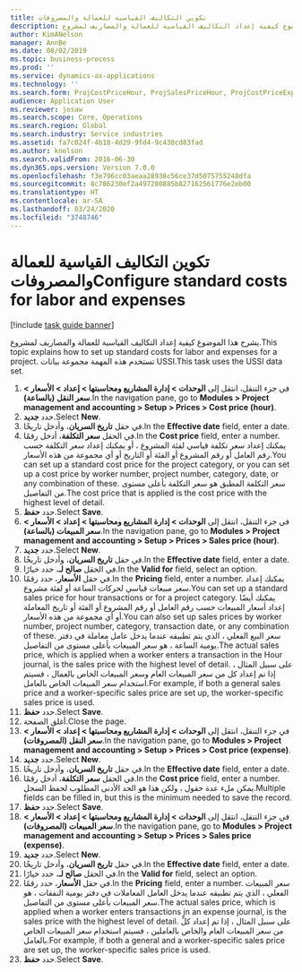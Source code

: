 ```yaml
---
title: تكوين التكاليف القياسية للعمالة والمصروفات
description: يشرح هذا الموضوع كيفية إعداد التكاليف القياسية للعمالة والمصاريف لمشروع.
author: KimANelson
manager: AnnBe
ms.date: 08/02/2019
ms.topic: business-process
ms.prod: ''
ms.service: dynamics-ax-applications
ms.technology: ''
ms.search.form: ProjCostPriceHour, ProjSalesPriceHour, ProjCostPriceExpense, ProjSalesPriceCost
audience: Application User
ms.reviewer: josaw
ms.search.scope: Core, Operations
ms.search.region: Global
ms.search.industry: Service industries
ms.assetid: fa7c024f-4b18-4d29-9fd4-9c430cd83fad
ms.author: knelson
ms.search.validFrom: 2016-06-30
ms.dyn365.ops.version: Version 7.0.0
ms.openlocfilehash: f3e796cc03aeaa28938c56ce37d5075755248dfa
ms.sourcegitcommit: 8c786230ef2a497280885b827162561776e2eb00
ms.translationtype: HT
ms.contentlocale: ar-SA
ms.lasthandoff: 03/24/2020
ms.locfileid: "3748746"
---
```

# <a name="configure-standard-costs-for-labor-and-expenses"></a><span data-ttu-id="9ceb4-103">تكوين التكاليف القياسية للعمالة والمصروفات</span><span class="sxs-lookup"><span data-stu-id="9ceb4-103">Configure standard costs for labor and expenses</span></span>

[!include [task guide banner](../../includes/task-guide-banner.md)]

<span data-ttu-id="9ceb4-104">يشرح هذا الموضوع كيفية إعداد التكاليف القياسية للعمالة والمصاريف لمشروع.</span><span class="sxs-lookup"><span data-stu-id="9ceb4-104">This topic explains how to set up standard costs for labor and expenses for a project.</span></span> <span data-ttu-id="9ceb4-105">تستخدم هذه المهمة مجموعة بيانات USSI.</span><span class="sxs-lookup"><span data-stu-id="9ceb4-105">This task uses the USSI data set.</span></span>

1. <span data-ttu-id="9ceb4-106">في جزء التنقل، انتقل إلى **الوحدات > إدارة المشاريع ومحاسبتها > إعداد > الأسعار > سعر النقل (بالساعة)**.</span><span class="sxs-lookup"><span data-stu-id="9ceb4-106">In the navigation pane, go to **Modules > Project management and accounting > Setup > Prices > Cost price (hour)**.</span></span>
2. <span data-ttu-id="9ceb4-107">حدد **جديد**.</span><span class="sxs-lookup"><span data-stu-id="9ceb4-107">Select **New**.</span></span>
3. <span data-ttu-id="9ceb4-108">في حقل **تاريخ السريان**، وأدخل تاريخًا.</span><span class="sxs-lookup"><span data-stu-id="9ceb4-108">In the **Effective date** field, enter a date.</span></span>
4. <span data-ttu-id="9ceb4-109">في الحقل **سعر التكلفة**، أدخل رقمًا.</span><span class="sxs-lookup"><span data-stu-id="9ceb4-109">In the **Cost price** field, enter a number.</span></span> <span data-ttu-id="9ceb4-110">يمكنك إعداد سعر تكلفة قياسي لفئة المشروع ، أو يمكنك إعداد سعر التكلفة حسب رقم العامل أو رقم المشروع أو الفئة أو التاريخ أو أي مجموعة من هذه الأسعار.</span><span class="sxs-lookup"><span data-stu-id="9ceb4-110">You can set up a standard cost price for the project category, or you can set up a cost price by worker number, project number, category, date, or any combination of these.</span></span> <span data-ttu-id="9ceb4-111">سعر التكلفة المطبق هو سعر التكلفة بأعلى مستوى من التفاصيل.</span><span class="sxs-lookup"><span data-stu-id="9ceb4-111">The cost price that is applied is the cost price with the highest level of detail.</span></span>  
5. <span data-ttu-id="9ceb4-112">حدد **حفظ**.</span><span class="sxs-lookup"><span data-stu-id="9ceb4-112">Select **Save**.</span></span>
6. <span data-ttu-id="9ceb4-113">في جزء التنقل، انتقل إلى **الوحدات > إدارة المشاريع ومحاسبتها > إعداد > الأسعار > سعر المبيعات (بالساعة)**.</span><span class="sxs-lookup"><span data-stu-id="9ceb4-113">In the navigation pane, go to **Modules > Project management and accounting > Setup > Prices > Sales price (hour)**.</span></span>
7. <span data-ttu-id="9ceb4-114">حدد **جديد**.</span><span class="sxs-lookup"><span data-stu-id="9ceb4-114">Select **New**.</span></span>
8. <span data-ttu-id="9ceb4-115">في حقل **تاريخ السريان**، وأدخل تاريخًا.</span><span class="sxs-lookup"><span data-stu-id="9ceb4-115">In the **Effective date** field, enter a date.</span></span>
9. <span data-ttu-id="9ceb4-116">في الحقل **صالح لـ**، حدد خيارًا.</span><span class="sxs-lookup"><span data-stu-id="9ceb4-116">In the **Valid for** field, select an option.</span></span>
10. <span data-ttu-id="9ceb4-117">في حقل **الأسعار**، حدد رقمًا.</span><span class="sxs-lookup"><span data-stu-id="9ceb4-117">In the **Pricing** field, enter a number.</span></span> <span data-ttu-id="9ceb4-118">يمكنك إعداد سعر مبيعات قياسي لحركات الساعة أو لفئة مشروع.</span><span class="sxs-lookup"><span data-stu-id="9ceb4-118">You can set up a standard sales price for hour transactions or for a project category.</span></span> <span data-ttu-id="9ceb4-119">يمكنك أيضًا إعداد أسعار المبيعات حسب رقم العامل أو رقم المشروع أو الفئة أو تاريخ المعاملة أو أي مجموعة من هذه الأسعار.</span><span class="sxs-lookup"><span data-stu-id="9ceb4-119">You can also set up sales prices by worker number, project number, category, transaction date, or any combination of these.</span></span> <span data-ttu-id="9ceb4-120">سعر البيع الفعلي ، الذي يتم تطبيقه عندما يدخل عامل معاملة في دفتر يومية الساعة ، هو سعر المبيعات بأعلى مستوى من التفاصيل.</span><span class="sxs-lookup"><span data-stu-id="9ceb4-120">The actual sales price, which is applied when a worker enters a transaction in the Hour journal, is the sales price with the highest level of detail.</span></span> <span data-ttu-id="9ceb4-121">على سبيل المثال ، إذا تم إعداد كل من سعر المبيعات العام وسعر المبيعات الخاص بالعمال ، فسيتم استخدام سعر المبيعات الخاص بالعامل.</span><span class="sxs-lookup"><span data-stu-id="9ceb4-121">For example, if both a general sales price and a worker-specific sales price are set up, the worker-specific sales price is used.</span></span>  
11. <span data-ttu-id="9ceb4-122">حدد **حفظ**.</span><span class="sxs-lookup"><span data-stu-id="9ceb4-122">Select **Save**.</span></span>
12. <span data-ttu-id="9ceb4-123">أغلق الصفحة.</span><span class="sxs-lookup"><span data-stu-id="9ceb4-123">Close the page.</span></span>
13. <span data-ttu-id="9ceb4-124">في جزء التنقل، انتقل إلى **الوحدات > إدارة المشاريع ومحاسبتها > إعداد > الأسعار > سعر النقل (المصروفات)**.</span><span class="sxs-lookup"><span data-stu-id="9ceb4-124">In the navigation pane, go to **Modules > Project management and accounting > Setup > Prices > Cost price (expense)**.</span></span>
14. <span data-ttu-id="9ceb4-125">حدد **جديد**.</span><span class="sxs-lookup"><span data-stu-id="9ceb4-125">Select **New**.</span></span>
15. <span data-ttu-id="9ceb4-126">في حقل **تاريخ السريان**، وأدخل تاريخًا.</span><span class="sxs-lookup"><span data-stu-id="9ceb4-126">In the **Effective date** field, enter a date.</span></span>
16. <span data-ttu-id="9ceb4-127">في الحقل **سعر التكلفة**، أدخل رقمًا.</span><span class="sxs-lookup"><span data-stu-id="9ceb4-127">In the **Cost price** field, enter a number.</span></span> <span data-ttu-id="9ceb4-128">يمكن ملء عدة حقول ، ولكن هذا هو الحد الأدنى المطلوب لحفظ السجل.</span><span class="sxs-lookup"><span data-stu-id="9ceb4-128">Multiple fields can be filled in, but this is the minimum needed to save the record.</span></span>  
17. <span data-ttu-id="9ceb4-129">حدد **حفظ**.</span><span class="sxs-lookup"><span data-stu-id="9ceb4-129">Select **Save**.</span></span>
18. <span data-ttu-id="9ceb4-130">في جزء التنقل، انتقل إلى **الوحدات > إدارة المشاريع ومحاسبتها > إعداد > الأسعار > سعر المبيعات (المصروفات)**.</span><span class="sxs-lookup"><span data-stu-id="9ceb4-130">In the navigation pane, go to **Modules > Project management and accounting > Setup > Prices > Sales price (expense)**.</span></span>
19. <span data-ttu-id="9ceb4-131">حدد **جديد**.</span><span class="sxs-lookup"><span data-stu-id="9ceb4-131">Select **New**.</span></span>
20. <span data-ttu-id="9ceb4-132">في حقل **تاريخ السريان**، وأدخل تاريخًا.</span><span class="sxs-lookup"><span data-stu-id="9ceb4-132">In the **Effective date** field, enter a date.</span></span>
21. <span data-ttu-id="9ceb4-133">في الحقل **صالح لـ**، حدد خيارًا.</span><span class="sxs-lookup"><span data-stu-id="9ceb4-133">In the **Valid for** field, select an option.</span></span>
22. <span data-ttu-id="9ceb4-134">في حقل **الأسعار**، حدد رقمًا.</span><span class="sxs-lookup"><span data-stu-id="9ceb4-134">In the **Pricing** field, enter a number.</span></span> <span data-ttu-id="9ceb4-135">سعر المبيعات الفعلي ، الذي يتم تطبيقه عندما يدخل العامل المعاملات في دفتر يومية النفقات ، هو سعر المبيعات بأعلى مستوى من التفاصيل.</span><span class="sxs-lookup"><span data-stu-id="9ceb4-135">The actual sales price, which is applied when a worker enters transactions in an expense journal, is the sales price with the highest level of detail.</span></span> <span data-ttu-id="9ceb4-136">على سبيل المثال ، إذا تم إعداد كلٍّ من سعر المبيعات العام والخاص بالعاملين ، فسيتم استخدام سعر المبيعات الخاص بالعامل.</span><span class="sxs-lookup"><span data-stu-id="9ceb4-136">For example, if both a general and a worker-specific sales price are set up, the worker-specific sales price is used.</span></span>  
23. <span data-ttu-id="9ceb4-137">حدد **حفظ**.</span><span class="sxs-lookup"><span data-stu-id="9ceb4-137">Select **Save**.</span></span>

